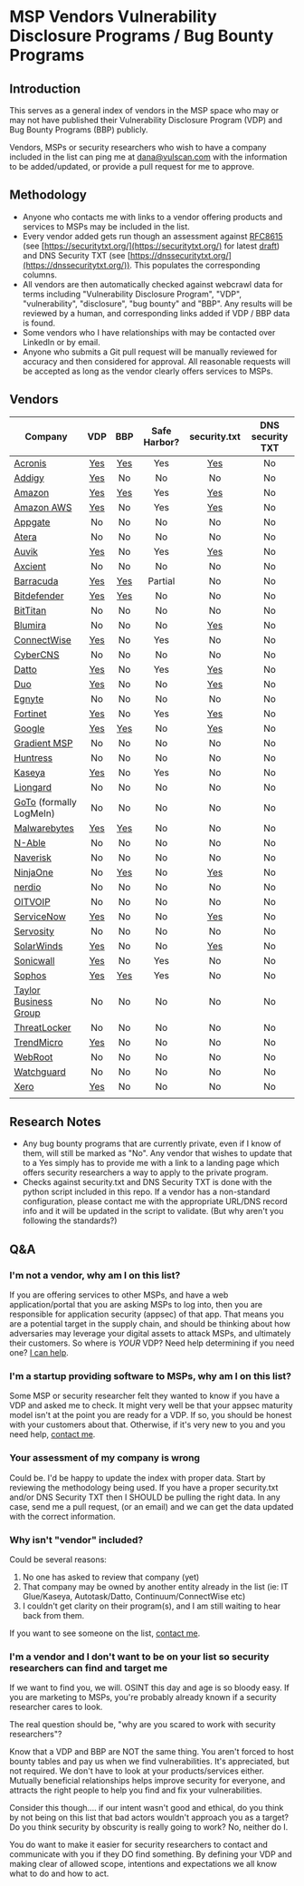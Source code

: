 # MSP Vendors Vulnerability Disclosure Programs / Bug Bounty Programs

## Introduction
This serves as a general index of vendors in the MSP space who may or may not have published their Vulnerability Disclosure Program (VDP) and Bug Bounty Programs (BBP) publicly.

Vendors, MSPs or security researchers who wish to have a company included in the list can ping me at [dana@vulscan.com](mailto:dana@vulscan.com) with the information to be added/updated, or provide a pull request for me to approve. 

## Methodology
- Anyone who contacts me with links to a vendor offering products and services to MSPs may be included in the list.
- Every vendor added gets run though an assessment against [RFC8615](https://datatracker.ietf.org/doc/html/rfc8615) (see [https://securitytxt.org/](https://securitytxt.org/) for latest [draft](https://datatracker.ietf.org/doc/html/draft-foudil-securitytxt-12)) and DNS Security TXT (see [https://dnssecuritytxt.org/](https://dnssecuritytxt.org/)). This populates the corresponding columns.
- All vendors are then automatically checked against webcrawl data for terms including "Vulnerability Disclosure Program", "VDP", "vulnerability", "disclosure", "bug bounty" and "BBP". Any results will be reviewed by a human, and corresponding links added if VDP / BBP data is found.
- Some vendors who I have relationships with may be contacted over LinkedIn or by email.
- Anyone who submits a Git pull request will be manually reviewed for accuracy and then considered for approval. All reasonable requests will be accepted as long as the vendor clearly offers services to MSPs.

## Vendors
| Company  | VDP | BBP | Safe Harbor? | security.txt | DNS security TXT |
| --- | :-: | :-: | :-: | :-: | :-: |
| [Acronis](https://www.acronis.com/)  | [Yes](https://hackerone.com/acronis/)  | [Yes](https://hackerone.com/acronis/) | Yes | [Yes](https://www.acronis.com/.well-known/security.txt) | No |
| [Addigy](https://addigy.com/)  | [Yes](https://addigy.com/responsible-disclosure/) | No | No | No | No |
| [Amazon](https://www.amazon.com) | [Yes](https://hackerone.com/amazonvrp) | [Yes](https://hackerone.com/amazonvrp) | Yes | [Yes](https://www.amazon.com/.well-known/security.txt) | No |
| [Amazon AWS](https://aws.amazon.com/) | [Yes](https://aws.amazon.com/security/vulnerability-reporting/) | No | Yes | [Yes](https://aws.amazon.com/.well-known/security.txt) | No |
| [Appgate](https://www.appgate.com/)  | No | No | No | No | No |
| [Atera](https://www.atera.com/)  | No | No | No | No | No |
| [Auvik](https://www.auvik.com/)  | [Yes](https://hackerone.com/auvik) | No | Yes  | [Yes](https://www.auvik.com/.well-known/security.txt) | No |
| [Axcient](https://axcient.com/)  | No | No | No | No | No |
| [Barracuda](https://www.barracuda.com/)  | [Yes](https://bugcrowd.com/barracuda) | [Yes](https://bugcrowd.com/barracuda) | Partial | No | No |
| [Bitdefender](https://www.bitdefender.com/)  | [Yes](https://www.bitdefender.com/bitdefender_vulnerability_disclosure_program.html) | [Yes](https://www.bitdefender.com/site/view/bug-bounty.html) | No | No | No |
| [BitTitan](https://www.bittitan.com/) | No | No | No | No | No |
| [Blumira](https://www.blumira.com/) | No | No | No | [Yes](https://app.blumira.com/.well-known/security.txt) | No |
| [ConnectWise](https://www.connectwise.com/)  | [Yes](https://hackerone.com/connectwise-h1r) | No | Yes | No | No |
| [CyberCNS](https://www.cybercns.com) | No | No | No | No | No |
| [Datto](https://www.datto.com/)  | [Yes](https://www.datto.com/legal/vulnerability-disclosure-program) | No | Yes | [Yes](https://www.datto.com/.well-known/security.txt) | No |
| [Duo](https://duo.com/) | [Yes](https://duo.com/support/security-and-reliability/security-response) | No | No | [Yes](https://duo.com/.well-known/security.txt) | No |
| [Egnyte](https://www.egnyte.com/)  | No | No | No | No | No |
| [Fortinet](https://www.fortinet.com/)  | [Yes](https://www.fortiguard.com/psirt_policy) | No | Yes | [Yes](https://www.fortinet.com/.well-known/security.txt) | No |
| [Google](https://www.google.com) | [Yes](https://bughunters.google.com/about/rules/6625378258649088) | [Yes](https://bughunters.google.com/about/rules/6625378258649088) | No | [Yes](https://www.google.com/.well-known/security.txt) | No |
| [Gradient MSP](https://www.meetgradient.com/)  | No | No | No | No | No |
| [Huntress](https://www.huntress.com/) | No | No | No | No | No |
| [Kaseya](https://www.kaseya.com/) | [Yes](https://www.kaseya.com/legal/vulnerability-disclosure-policy/) | No | Yes | No | No |
| [Liongard](https://www.liongard.com/)  | No | No | No | No | No |
| [GoTo](https://www.goto.com) (formally LogMeIn)  | No | No | No | No | No |
| [Malwarebytes](https://www.malwarebytes.com/) | [Yes](https://www.malwarebytes.com/secure/guidelines) | [Yes](https://www.malwarebytes.com/secure) | No | No | No |
| [N-Able](https://www.n-able.com/) | No | No | No | No | No |
| [Naverisk](https://naverisk.com/)  | No | No | No | No | No |
| [NinjaOne](https://www.ninjaone.com/) | No | [Yes](https://www.ninjaone.com/bug-bounty/) | No | [Yes](https://www.ninjarmm.com/.well-known/security.txt) | No |
| [nerdio](https://getnerdio.com/) | No | No | No | No | No |
| [OITVOIP](https://oit.co/) | No | No | No | No | No |
| [ServiceNow](https://www.servicenow.com/) | [Yes](https://www.servicenow.com/company/trust/responsible-disclosure.html) | No | No | [Yes](https://www.servicenow.com/.well-known/security.txt) | No |
| [Servosity](https://www.servosity.com/) | No | No | No | No | No |
| [SolarWinds](https://www.solarwinds.com/)  | [Yes](https://www.solarwinds.com/information-security/vulnerability-disclosure-policy) | No | No | [Yes](https://www.solarwinds.com/.well-known/security.txt) | No |
| [Sonicwall](https://www.sonicwall.com/) | [Yes](https://psirt.global.sonicwall.com/vuln-policy) | No | Yes  | No | No |
| [Sophos](https://www.sophos.com/) | [Yes](https://www.sophos.com/en-us/legal/sophos-responsible-disclosure-policy) | [Yes](https://bugcrowd.com/sophos) | Yes | No | No |
| [Taylor Business Group](https://www.taylorbusinessgroup.com/) | No | No | No | No | No |
| [ThreatLocker](https://www.threatlocker.com/) | No | No | No | No | No |
| [TrendMicro](https://www.trendmicro.com/) | [Yes](https://hackerone.com/trendmicro) | No | No | No | No |
| [WebRoot](https://www.webroot.com/) | No | No | No | No | No |
| [Watchguard](https://www.watchguard.com/) | No | No | No | No | No |
| [Xero](https://www.xero.com/ca/) | [Yes](https://hackerone.com/xero) | No | No | No | No |
|  |  |  |  |  |  |

## Research Notes
- Any bug bounty programs that are currently private, even if I know of them, will still be marked as "No". Any vendor that wishes to update that to a Yes simply has to provide me with a link to a landing page which offers security researchers a way to apply to the private program.
- Checks against security.txt and DNS Security TXT is done with the python script included in this repo. If a vendor has a non-standard configuration, please contact me with the appropriate URL/DNS record info and it will be updated in the script to validate. (But why aren't you following the standards?)

## Q&A
### I'm not a vendor, why am I on this list?
If you are offering services to other MSPs, and have a web application/portal that you are asking MSPs to log into, then you are responsible for application security (appsec) of that app. That means you are a potential target in the supply chain, and should be thinking about how adversaries may leverage your digital assets to attack MSPs, and ultimately their customers. So where is _YOUR_ VDP? Need help determining if you need one? [I can help](https://learn.vulscan.com/one-on-one-coaching).

### I'm a startup providing software to MSPs, why am I on this list?
Some MSP or security researcher felt they wanted to know if you have a VDP and asked me to check. It might very well be that your appsec maturity model isn't at the point you are ready for a VDP. If so, you should be honest with your customers about that. Otherwise, if it's very new to you and you need help, [contact me](https://learn.vulscan.com/one-on-one-coaching).

### Your assessment of my company is wrong
Could be. I'd be happy to update the index with proper data. Start by reviewing the methodology being used. If you have a proper security.txt and/or DNS Security TXT then I SHOULD be pulling the right data. In any case, send me a pull request, (or an email) and we can get the data updated with the correct information. 

### Why isn't "vendor" included?
Could be several reasons:
1. No one has asked to review that company (yet)
2. That company may be owned by another entity already in the list (ie: IT Glue/Kaseya, Autotask/Datto, Continuum/ConnectWise etc)
3. I couldn't get clarity on their program(s), and I am still waiting to hear back from them.

If you want to see someone on the list, [contact me](mailto:dana@vulscan.com).

### I'm a vendor and I don't want to be on your list so security researchers can find and target me
If we want to find you, we will. OSINT this day and age is so bloody easy. If you are marketing to MSPs, you're probably already known if a security researcher cares to look.

The real question should be, "why are you scared to work with security researchers"? 

Know that a VDP and BBP are NOT the same thing. You aren't forced to host bounty tables and pay us when we find vulnerabilities. It's appreciated, but not required. We don't have to look at your products/services either. Mutually beneficial relationships helps improve security for everyone, and attracts the right people to help you find and fix your vulnerabilities.

Consider this though.... if our intent wasn't good and ethical, do you think by not being on this list that bad actors wouldn't approach you as a target? Do you think security by obscurity is really going to work? No, neither do I.

You do want to make it easier for security researchers to contact and communicate with you if they DO find something. By defining your VDP and making clear of allowed scope, intentions and expectations we all know what to do and how to act. 
